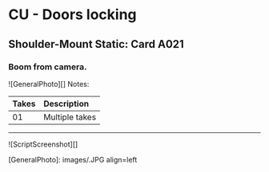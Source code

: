 # CU - Doors locking

## Shoulder-Mount Static: Card A021

### Boom from camera.

![GeneralPhoto][]
Notes: 

| Takes | Description |
|:---|:----|
| 01 | Multiple takes |

----

![ScriptScreenshot][]


[GeneralPhoto]: images/.JPG align=left
